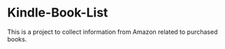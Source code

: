 # Kindle-Book-List
This is a project to collect information from Amazon related to purchased books.
